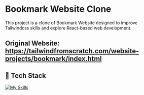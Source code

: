 # Bookmark Website Clone

This project is a clone of Bookmark Website designed to improve Tailwindcss skills and explore React-based web development.

Original Website: <a href="https://tailwindfromscratch.com/website-projects/bookmark/index.html" target="_blank">https://tailwindfromscratch.com/website-projects/bookmark/index.html</a>
---

## 🚀 Tech Stack

[![My Skills](https://skillicons.dev/icons?i=react,tailwind,vite,javascript&perline=6&theme=dark)](https://skillicons.dev)

